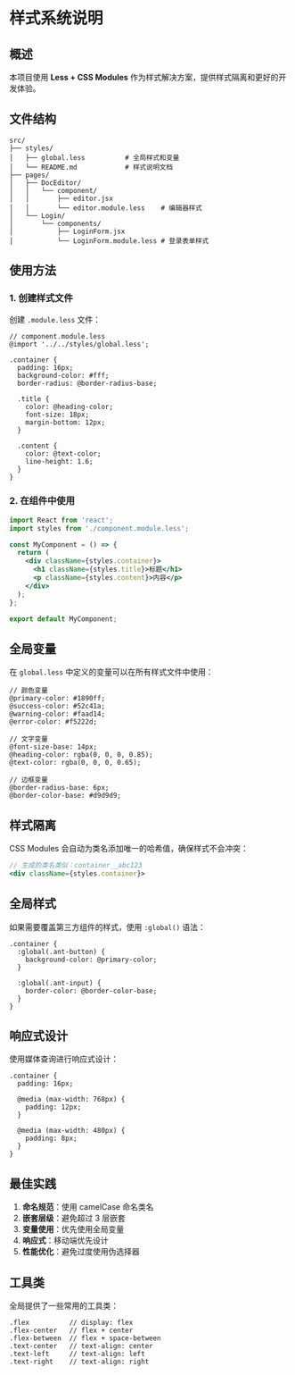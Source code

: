 # 样式系统说明

## 概述

本项目使用 **Less + CSS Modules** 作为样式解决方案，提供样式隔离和更好的开发体验。

## 文件结构

```
src/
├── styles/
│   ├── global.less          # 全局样式和变量
│   └── README.md            # 样式说明文档
├── pages/
│   ├── DocEditor/
│   │   └── component/
│   │       ├── editor.jsx
│   │       └── editor.module.less    # 编辑器样式
│   └── Login/
│       └── components/
│           ├── LoginForm.jsx
│           └── LoginForm.module.less # 登录表单样式
```

## 使用方法

### 1. 创建样式文件

创建 `.module.less` 文件：

```less
// component.module.less
@import '../../styles/global.less';

.container {
  padding: 16px;
  background-color: #fff;
  border-radius: @border-radius-base;
  
  .title {
    color: @heading-color;
    font-size: 18px;
    margin-bottom: 12px;
  }
  
  .content {
    color: @text-color;
    line-height: 1.6;
  }
}
```

### 2. 在组件中使用

```jsx
import React from 'react';
import styles from './component.module.less';

const MyComponent = () => {
  return (
    <div className={styles.container}>
      <h1 className={styles.title}>标题</h1>
      <p className={styles.content}>内容</p>
    </div>
  );
};

export default MyComponent;
```

## 全局变量

在 `global.less` 中定义的变量可以在所有样式文件中使用：

```less
// 颜色变量
@primary-color: #1890ff;
@success-color: #52c41a;
@warning-color: #faad14;
@error-color: #f5222d;

// 文字变量
@font-size-base: 14px;
@heading-color: rgba(0, 0, 0, 0.85);
@text-color: rgba(0, 0, 0, 0.65);

// 边框变量
@border-radius-base: 6px;
@border-color-base: #d9d9d9;
```

## 样式隔离

CSS Modules 会自动为类名添加唯一的哈希值，确保样式不会冲突：

```jsx
// 生成的类名类似：container__abc123
<div className={styles.container}>
```

## 全局样式

如果需要覆盖第三方组件的样式，使用 `:global()` 语法：

```less
.container {
  :global(.ant-button) {
    background-color: @primary-color;
  }
  
  :global(.ant-input) {
    border-color: @border-color-base;
  }
}
```

## 响应式设计

使用媒体查询进行响应式设计：

```less
.container {
  padding: 16px;
  
  @media (max-width: 768px) {
    padding: 12px;
  }
  
  @media (max-width: 480px) {
    padding: 8px;
  }
}
```

## 最佳实践

1. **命名规范**：使用 camelCase 命名类名
2. **嵌套层级**：避免超过 3 层嵌套
3. **变量使用**：优先使用全局变量
4. **响应式**：移动端优先设计
5. **性能优化**：避免过度使用伪选择器

## 工具类

全局提供了一些常用的工具类：

```less
.flex          // display: flex
.flex-center   // flex + center
.flex-between  // flex + space-between
.text-center   // text-align: center
.text-left     // text-align: left
.text-right    // text-align: right
``` 